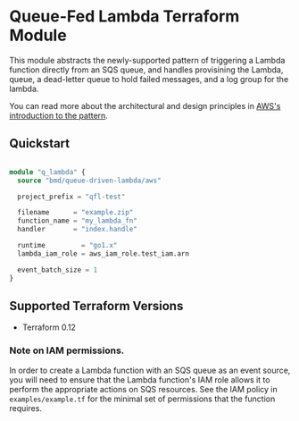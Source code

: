 # Queue-Fed Lambda Terraform Module

This module abstracts the newly-supported pattern of triggering a Lambda function directly from an SQS queue, and handles provisining the Lambda, queue, a dead-letter queue to hold failed messages, and a log group for the lambda.

You can read more about the architectural and design principles in [AWS's introduction to the pattern](https://aws.amazon.com/serverless/use-sqs-as-an-event-source-for-lambda-tutorial/).

## Quickstart

```terraform

module "q_lambda" {
  source "bmd/queue-driven-lambda/aws"

  project_prefix = "qfl-test"

  filename      = "example.zip"
  function_name = "my_lambda_fn"
  handler       = "index.handle"

  runtime         = "go1.x"
  lambda_iam_role = aws_iam_role.test_iam.arn

  event_batch_size = 1
}

```

## Supported Terraform Versions

* Terraform 0.12

### Note on IAM permissions.

In order to create a Lambda function with an SQS queue as an event source, you will need to ensure that the Lambda function's IAM role allows it to perform the appropriate actions on SQS resources. See the IAM policy in `examples/example.tf` for the minimal set of permissions that the function requires.